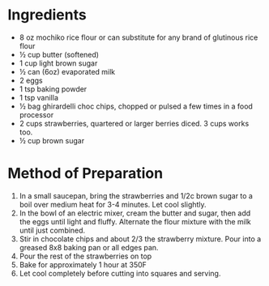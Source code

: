 # Ingredients
- 8 oz mochiko rice flour or can substitute for any brand of glutinous rice flour
- ½ cup butter (softened)
- 1 cup light brown sugar
- ½ can (6oz) evaporated milk
- 2 eggs
- 1 tsp baking powder
- 1 tsp vanilla
- ½ bag ghirardelli choc chips, chopped or pulsed a few times in a food processor
- 2 cups strawberries, quartered or larger berries diced. 3 cups works too.
- ½ cup brown sugar

# Method of Preparation
1. In a small saucepan, bring the strawberries and 1/2c brown sugar to a boil over medium heat for 3-4 minutes. Let cool slightly.
2. In the bowl of an electric mixer, cream the butter and sugar, then add the eggs until light and fluffy. Alternate the flour mixture with the milk until just combined.
3. Stir in chocolate chips and about 2/3 the strawberry mixture. Pour into a greased 8x8 baking pan or all edges pan.
4. Pour the rest of the strawberries on top
5. Bake for approximately 1 hour at 350F
6. Let cool completely before cutting into squares and serving.
